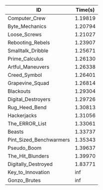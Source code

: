 |ID|Time(s)|
|-|-|
|Computer_Crew|1.19819|
|Byte_Mechanics|1.20794|
|Loose_Screws|1.21027|
|Rebooting_Rebels|1.23907|
|Smalltalk_Dribble|1.25671|
|Prime_Calculus|1.26130|
|Artful_Maneuvers|1.26338|
|Creed_Symbol|1.26401|
|Grapevine_Squad|1.26814|
|Blackouts|1.29304|
|Digital_Destroyers|1.29726|
|Rug_Heed_Bend|1.30813|
|Hackerjacks|1.31056|
|The_ERROR_List|1.33061|
|Beasts|1.33737|
|Pint_Sized_Benchwarmers|1.35343|
|Pseudo_Boom|1.39637|
|The_Hit_Blunders|1.39970|
|Digitally_Destroyed|1.83771|
|Key_to_Innovation|inf|
|Gonzo_Brutes|inf|
